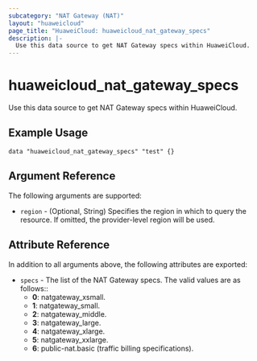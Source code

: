 ```yaml
---
subcategory: "NAT Gateway (NAT)"
layout: "huaweicloud"
page_title: "HuaweiCloud: huaweicloud_nat_gateway_specs"
description: |-
  Use this data source to get NAT Gateway specs within HuaweiCloud.
---
```


# huaweicloud_nat_gateway_specs

Use this data source to get NAT Gateway specs within HuaweiCloud.

## Example Usage

```hcl
data "huaweicloud_nat_gateway_specs" "test" {}
```

## Argument Reference

The following arguments are supported:

* `region` - (Optional, String) Specifies the region in which to query the resource.
  If omitted, the provider-level region will be used.

## Attribute Reference

In addition to all arguments above, the following attributes are exported:

* `specs` - The list of the NAT Gateway specs.
  The valid values are as follows::
  + **0**: natgateway_xsmall.
  + **1**: natgateway_small.
  + **2**: natgateway_middle.
  + **3**: natgateway_large.
  + **4**: natgateway_xlarge.
  + **5**: natgateway_xxlarge.
  + **6**: public-nat.basic (traffic billing specifications).
